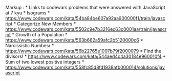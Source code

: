 Markup : * Links to codewars problems that were answered with JavaScript at 7 kyu
            * Isograms
                * https://www.codewars.com/kata/54ba84be607a92aa900000f1/train/javascript
            * Categorize New Members
                * https://www.codewars.com/kata/5502c9e7b3216ec63c0001aa/train/javascript
            * Growth of a Population
                * https://www.codewars.com/kata/563b662a59afc2b5120000c6
            * Narcissistic Numbesr
                * https://www.codewars.com/kata/56b22765e1007b79f2000079
            * Find the divisors!
                * https://www.codewars.com/kata/544aed4c4a30184e960010f4
            * Sum of two lowest positive integers
                * https://www.codewars.com/kata/558fc85d8fd1938afb000014/solutions/javascript
            